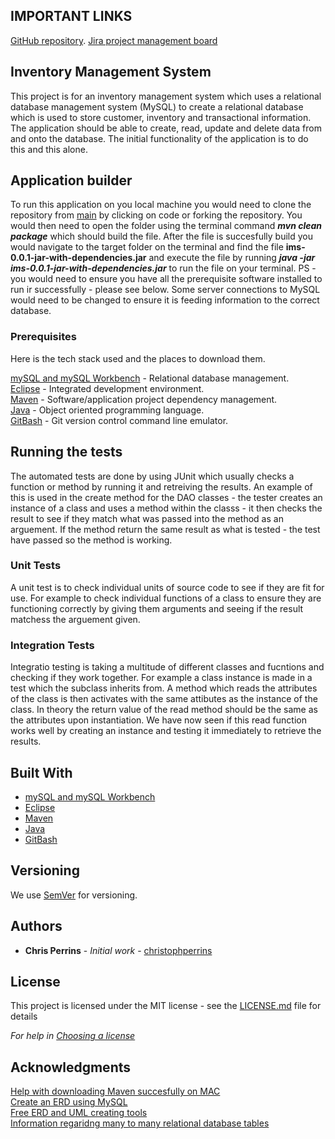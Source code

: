 ## IMPORTANT LINKS  
[GitHub repository](https://github.com/JehadAbdelBaqi/IMS_PROJECT). 
[Jira project management board](https://project-lucius.atlassian.net/jira/software/projects/IMS)

## Inventory Management System

This project is for an inventory management system which uses a relational database management system (MySQL) to create a relational database which is used to store customer, inventory and transactional information. The application should be able to create, read, update and delete data from and onto the database. The initial functionality of the application is to do this and this alone.

## Application builder

To run this application on you local machine you would need to clone the repository from [main](https://github.com/JehadAbdelBaqi/IMS_PROJECT) by clicking on code or forking the repository. You would then need to open the folder using the terminal command _**mvn clean package**_ which should build the file. After the file is succesfully build you would navigate to the target folder on the terminal and find the file **ims-0.0.1-jar-with-dependencies.jar** and execute the file by running **_java -jar ims-0.0.1-jar-with-dependencies.jar_** to run the file on your terminal. PS -you would need to ensure you have all the prerequisite software installed to run ir successfully - please see below. Some server connections to MySQL would need to be changed to ensure it is feeding information to the correct database. 


### Prerequisites

Here is the tech stack used and the places to download them.

[mySQL and mySQL Workbench](https://www.mysql.com/) - Relational database management.  
[Eclipse](https://www.eclipse.org/ide/) - Integrated development environment.  
[Maven](https://maven.apache.org/) - Software/application project dependency management.  
[Java](https://www.java.com/en/) - Object oriented programming language.  
[GitBash](https://git-scm.com/downloads) - Git version control command line emulator.  


## Running the tests

The automated tests are done by using JUnit which usually checks a function or method by running it and retreiving the results. An example of this is used in the create method for the DAO classes - the tester creates an instance of a class and uses a method within the classs - it then checks the result to see if they match what was passed into the method as an arguement. If the method return the same result as what is tested - the test have passed so the method is working.

### Unit Tests 

A unit test is to check individual units of source code to see if they are fit for use. For example to check individual functions of a class to ensure they are functioning correctly by giving them arguments and seeing if the result matchess the arguement given.

### Integration Tests 

Integratio testing is taking a multitude of different classes and fucntions and checking if they work together. For example a class instance is made in a test which the subclass inherits from. A method which reads the attributes of the class is then activates with the same attibutes as the instance of the class. In theory the return value of the read method should be the same as the attributes upon instantiation. We have now seen if this read function works well by creating an instance and testing it immediately to retrieve the results. 


## Built With


* [mySQL and mySQL Workbench](https://www.mysql.com/)  
* [Eclipse](https://www.eclipse.org/ide/)   
* [Maven](https://maven.apache.org/)  
* [Java](https://www.java.com/en/)   
* [GitBash](https://git-scm.com/downloads) 

## Versioning

We use [SemVer](http://semver.org/) for versioning.

## Authors

* **Chris Perrins** - *Initial work* - [christophperrins](https://github.com/christophperrins)

## License

This project is licensed under the MIT license - see the [LICENSE.md](LICENSE.md) file for details 

*For help in [Choosing a license](https://choosealicense.com/)*

## Acknowledgments

[Help with downloading Maven succesfully on MAC](https://www.youtube.com/watch?v=j0OnSAP-KtU)   
[Create an ERD using MySQL](https://www.youtube.com/watch?v=E73JoLzNadc)  
[Free ERD and UML creating tools](https://online.visual-paradigm.com)  
[Information regaridng many to many relational database tables](https://support.microsoft.com/en-us/office/video-create-many-to-many-relationships-e65bcc53-8e1c-444a-b4fb-1c0b8c1f5653)

